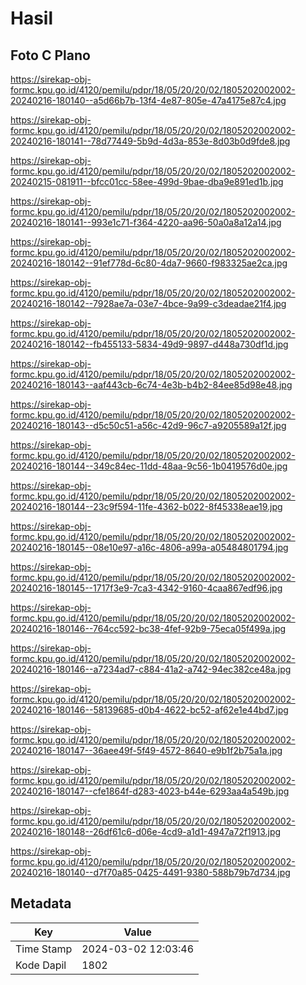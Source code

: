 # Hasil

## Foto C Plano

https://sirekap-obj-formc.kpu.go.id/4120/pemilu/pdpr/18/05/20/20/02/1805202002002-20240216-180140--a5d66b7b-13f4-4e87-805e-47a4175e87c4.jpg

https://sirekap-obj-formc.kpu.go.id/4120/pemilu/pdpr/18/05/20/20/02/1805202002002-20240216-180141--78d77449-5b9d-4d3a-853e-8d03b0d9fde8.jpg

https://sirekap-obj-formc.kpu.go.id/4120/pemilu/pdpr/18/05/20/20/02/1805202002002-20240215-081911--bfcc01cc-58ee-499d-9bae-dba9e891ed1b.jpg

https://sirekap-obj-formc.kpu.go.id/4120/pemilu/pdpr/18/05/20/20/02/1805202002002-20240216-180141--993e1c71-f364-4220-aa96-50a0a8a12a14.jpg

https://sirekap-obj-formc.kpu.go.id/4120/pemilu/pdpr/18/05/20/20/02/1805202002002-20240216-180142--91ef778d-6c80-4da7-9660-f983325ae2ca.jpg

https://sirekap-obj-formc.kpu.go.id/4120/pemilu/pdpr/18/05/20/20/02/1805202002002-20240216-180142--7928ae7a-03e7-4bce-9a99-c3deadae21f4.jpg

https://sirekap-obj-formc.kpu.go.id/4120/pemilu/pdpr/18/05/20/20/02/1805202002002-20240216-180142--fb455133-5834-49d9-9897-d448a730df1d.jpg

https://sirekap-obj-formc.kpu.go.id/4120/pemilu/pdpr/18/05/20/20/02/1805202002002-20240216-180143--aaf443cb-6c74-4e3b-b4b2-84ee85d98e48.jpg

https://sirekap-obj-formc.kpu.go.id/4120/pemilu/pdpr/18/05/20/20/02/1805202002002-20240216-180143--d5c50c51-a56c-42d9-96c7-a9205589a12f.jpg

https://sirekap-obj-formc.kpu.go.id/4120/pemilu/pdpr/18/05/20/20/02/1805202002002-20240216-180144--349c84ec-11dd-48aa-9c56-1b0419576d0e.jpg

https://sirekap-obj-formc.kpu.go.id/4120/pemilu/pdpr/18/05/20/20/02/1805202002002-20240216-180144--23c9f594-11fe-4362-b022-8f45338eae19.jpg

https://sirekap-obj-formc.kpu.go.id/4120/pemilu/pdpr/18/05/20/20/02/1805202002002-20240216-180145--08e10e97-a16c-4806-a99a-a05484801794.jpg

https://sirekap-obj-formc.kpu.go.id/4120/pemilu/pdpr/18/05/20/20/02/1805202002002-20240216-180145--1717f3e9-7ca3-4342-9160-4caa867edf96.jpg

https://sirekap-obj-formc.kpu.go.id/4120/pemilu/pdpr/18/05/20/20/02/1805202002002-20240216-180146--764cc592-bc38-4fef-92b9-75eca05f499a.jpg

https://sirekap-obj-formc.kpu.go.id/4120/pemilu/pdpr/18/05/20/20/02/1805202002002-20240216-180146--a7234ad7-c884-41a2-a742-94ec382ce48a.jpg

https://sirekap-obj-formc.kpu.go.id/4120/pemilu/pdpr/18/05/20/20/02/1805202002002-20240216-180146--58139685-d0b4-4622-bc52-af62e1e44bd7.jpg

https://sirekap-obj-formc.kpu.go.id/4120/pemilu/pdpr/18/05/20/20/02/1805202002002-20240216-180147--36aee49f-5f49-4572-8640-e9b1f2b75a1a.jpg

https://sirekap-obj-formc.kpu.go.id/4120/pemilu/pdpr/18/05/20/20/02/1805202002002-20240216-180147--cfe1864f-d283-4023-b44e-6293aa4a549b.jpg

https://sirekap-obj-formc.kpu.go.id/4120/pemilu/pdpr/18/05/20/20/02/1805202002002-20240216-180148--26df61c6-d06e-4cd9-a1d1-4947a72f1913.jpg

https://sirekap-obj-formc.kpu.go.id/4120/pemilu/pdpr/18/05/20/20/02/1805202002002-20240216-180140--d7f70a85-0425-4491-9380-588b79b7d734.jpg


## Metadata

| Key        | Value               |
| ---------- | ------------------- |
| Time Stamp | 2024-03-02 12:03:46 |
| Kode Dapil | 1802                |



